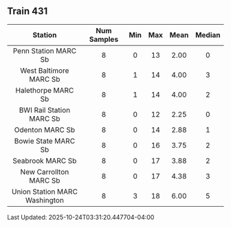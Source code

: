 ## Train 431

| Station | Num Samples | Min | Max | Mean | Median |
| :-----: | :---------: | :-: | :-: | :--: | :----: |
| Penn Station MARC Sb | 8 | 0 | 13 | 2.00 | 0 |
| West Baltimore MARC Sb | 8 | 1 | 14 | 4.00 | 3 |
| Halethorpe MARC Sb | 8 | 1 | 14 | 4.00 | 2 |
| BWI Rail Station MARC Sb | 8 | 0 | 12 | 2.25 | 0 |
| Odenton MARC Sb | 8 | 0 | 14 | 2.88 | 1 |
| Bowie State MARC Sb | 8 | 0 | 16 | 3.75 | 2 |
| Seabrook MARC Sb | 8 | 0 | 17 | 3.88 | 2 |
| New Carrollton MARC Sb | 8 | 0 | 17 | 4.38 | 3 |
| Union Station MARC Washington | 8 | 3 | 18 | 6.00 | 5 |


Last Updated: 2025-10-24T03:31:20.447704-04:00